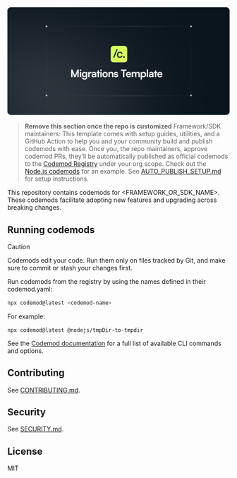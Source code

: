 <div align="center">
  <img src=".github/assets/migrations-template.png" alt="<ECOSYSTEM_NAME> Codemods" />
</div>

> **Remove this section once the repo is customized**
> Framework/SDK maintainers: This template comes with setup guides, utilities, and a GitHub Action to help you and your community build and publish codemods with ease. Once you, the repo maintainers, approve codemod PRs, they’ll be automatically published as official codemods to the [Codemod Registry](https://app.codemod.com/registry) under your org scope. Check out the [Node.js codemods](https://codemod.link/nodejs-official) for an example. See [AUTO_PUBLISH_SETUP.md](.github/AUTO_PUBLISH_SETUP.md) for setup instructions.

This repository contains codemods for <FRAMEWORK_OR_SDK_NAME>. These codemods facilitate adopting new features and upgrading across breaking changes.


## Running codemods
> [!CAUTION]
> Codemods edit your code. Run them only on files tracked by Git, and make sure to commit or stash your changes first.

Run codemods from the registry by using the names defined in their codemod.yaml:
```bash
npx codemod@latest <codemod-name>
```
For example: 
```
npx codemod@latest @nodejs/tmpDir-to-tmpdir
```
See the [Codemod documentation](https://go.codemod.com/cli-docs) for a full list of available CLI commands and options.

## Contributing

See [CONTRIBUTING.md](./CONTRIBUTING.md).

## Security

See [SECURITY.md](./SECURITY.md).

## License

MIT


